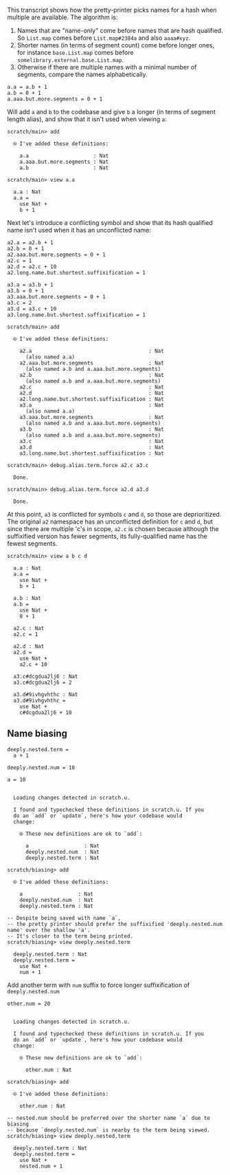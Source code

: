 This transcript shows how the pretty-printer picks names for a hash when multiple are available. The algorithm is:

1. Names that are "name-only" come before names that are hash qualified. So `List.map` comes before `List.map#2384a` and also `aaaa#xyz`.
2. Shorter names (in terms of segment count) come before longer ones, for instance `base.List.map` comes before `somelibrary.external.base.List.map`.
3. Otherwise if there are multiple names with a minimal number of segments, compare the names alphabetically.

```unison
a.a = a.b + 1
a.b = 0 + 1
a.aaa.but.more.segments = 0 + 1
```

Will add `a` and `b` to the codebase and give `b` a longer (in terms of segment length alias), and show that it isn't used when viewing `a`:

```ucm
scratch/main> add

  ⍟ I've added these definitions:
  
    a.a                     : Nat
    a.aaa.but.more.segments : Nat
    a.b                     : Nat

scratch/main> view a.a

  a.a : Nat
  a.a =
    use Nat +
    b + 1

```
Next let's introduce a conflicting symbol and show that its hash qualified name isn't used when it has an unconflicted name:

```unison
a2.a = a2.b + 1
a2.b = 0 + 1
a2.aaa.but.more.segments = 0 + 1
a2.c = 1
a2.d = a2.c + 10
a2.long.name.but.shortest.suffixification = 1

a3.a = a3.b + 1
a3.b = 0 + 1
a3.aaa.but.more.segments = 0 + 1
a3.c = 2
a3.d = a3.c + 10
a3.long.name.but.shortest.suffixification = 1
```

```ucm
scratch/main> add

  ⍟ I've added these definitions:
  
    a2.a                                      : Nat
      (also named a.a)
    a2.aaa.but.more.segments                  : Nat
      (also named a.b and a.aaa.but.more.segments)
    a2.b                                      : Nat
      (also named a.b and a.aaa.but.more.segments)
    a2.c                                      : Nat
    a2.d                                      : Nat
    a2.long.name.but.shortest.suffixification : Nat
    a3.a                                      : Nat
      (also named a.a)
    a3.aaa.but.more.segments                  : Nat
      (also named a.b and a.aaa.but.more.segments)
    a3.b                                      : Nat
      (also named a.b and a.aaa.but.more.segments)
    a3.c                                      : Nat
    a3.d                                      : Nat
    a3.long.name.but.shortest.suffixification : Nat

scratch/main> debug.alias.term.force a2.c a3.c

  Done.

scratch/main> debug.alias.term.force a2.d a3.d

  Done.

```
At this point, `a3` is conflicted for symbols `c` and `d`, so those are deprioritized.
The original `a2` namespace has an unconflicted definition for `c` and `d`, but since there are multiple 'c's in scope,
`a2.c` is chosen because although the suffixified version has fewer segments, its fully-qualified name has the fewest segments.

```ucm
scratch/main> view a b c d

  a.a : Nat
  a.a =
    use Nat +
    b + 1
  
  a.b : Nat
  a.b =
    use Nat +
    0 + 1
  
  a2.c : Nat
  a2.c = 1
  
  a2.d : Nat
  a2.d =
    use Nat +
    a2.c + 10
  
  a3.c#dcgdua2lj6 : Nat
  a3.c#dcgdua2lj6 = 2
  
  a3.d#9ivhgvhthc : Nat
  a3.d#9ivhgvhthc =
    use Nat +
    c#dcgdua2lj6 + 10

```
## Name biasing

```unison
deeply.nested.term =
  a + 1

deeply.nested.num = 10

a = 10
```

```ucm

  Loading changes detected in scratch.u.

  I found and typechecked these definitions in scratch.u. If you
  do an `add` or `update`, here's how your codebase would
  change:
  
    ⍟ These new definitions are ok to `add`:
    
      a                  : Nat
      deeply.nested.num  : Nat
      deeply.nested.term : Nat

```
```ucm
scratch/biasing> add

  ⍟ I've added these definitions:
  
    a                  : Nat
    deeply.nested.num  : Nat
    deeply.nested.term : Nat

-- Despite being saved with name `a`,
-- the pretty printer should prefer the suffixified 'deeply.nested.num name' over the shallow 'a'.
-- It's closer to the term being printed.
scratch/biasing> view deeply.nested.term

  deeply.nested.term : Nat
  deeply.nested.term =
    use Nat +
    num + 1

```
Add another term with `num` suffix to force longer suffixification of `deeply.nested.num`

```unison
other.num = 20
```

```ucm

  Loading changes detected in scratch.u.

  I found and typechecked these definitions in scratch.u. If you
  do an `add` or `update`, here's how your codebase would
  change:
  
    ⍟ These new definitions are ok to `add`:
    
      other.num : Nat

```
```ucm
scratch/biasing> add

  ⍟ I've added these definitions:
  
    other.num : Nat

-- nested.num should be preferred over the shorter name `a` due to biasing
-- because `deeply.nested.num` is nearby to the term being viewed.
scratch/biasing> view deeply.nested.term

  deeply.nested.term : Nat
  deeply.nested.term =
    use Nat +
    nested.num + 1

```
